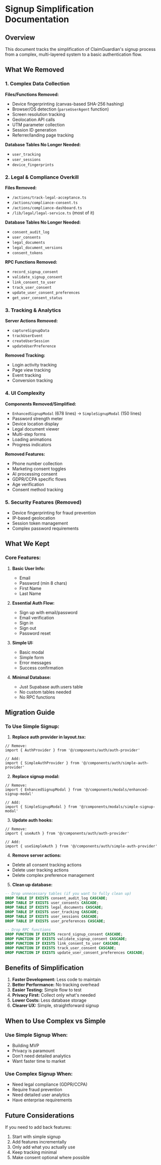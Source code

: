 # Signup Simplification Documentation

## Overview
This document tracks the simplification of ClaimGuardian's signup process from a complex, multi-layered system to a basic authentication flow.

## What We Removed

### 1. Complex Data Collection
**Files/Functions Removed:**
- Device fingerprinting (canvas-based SHA-256 hashing)
- Browser/OS detection (`parseUserAgent` function)
- Screen resolution tracking
- Geolocation API calls
- UTM parameter collection
- Session ID generation
- Referrer/landing page tracking

**Database Tables No Longer Needed:**
- `user_tracking`
- `user_sessions`
- `device_fingerprints`

### 2. Legal & Compliance Overkill
**Files Removed:**
- `/actions/track-legal-acceptance.ts`
- `/actions/compliance-consent.ts`
- `/actions/compliance-dashboard.ts`
- `/lib/legal/legal-service.ts` (most of it)

**Database Tables No Longer Needed:**
- `consent_audit_log`
- `user_consents`
- `legal_documents`
- `legal_document_versions`
- `consent_tokens`

**RPC Functions Removed:**
- `record_signup_consent`
- `validate_signup_consent`
- `link_consent_to_user`
- `track_user_consent`
- `update_user_consent_preferences`
- `get_user_consent_status`

### 3. Tracking & Analytics
**Server Actions Removed:**
- `captureSignupData`
- `trackUserEvent`
- `createUserSession`
- `updateUserPreference`

**Removed Tracking:**
- Login activity tracking
- Page view tracking
- Event tracking
- Conversion tracking

### 4. UI Complexity
**Components Removed/Simplified:**
- `EnhancedSignupModal` (678 lines) → `SimpleSignupModal` (150 lines)
- Password strength meter
- Device location display
- Legal document viewer
- Multi-step forms
- Loading animations
- Progress indicators

**Removed Features:**
- Phone number collection
- Marketing consent toggles
- AI processing consent
- GDPR/CCPA specific flows
- Age verification
- Consent method tracking

### 5. Security Features (Removed)
- Device fingerprinting for fraud prevention
- IP-based geolocation
- Session token management
- Complex password requirements

## What We Kept

### Core Features:
1. **Basic User Info:**
   - Email
   - Password (min 8 chars)
   - First Name
   - Last Name

2. **Essential Auth Flow:**
   - Sign up with email/password
   - Email verification
   - Sign in
   - Sign out
   - Password reset

3. **Simple UI:**
   - Basic modal
   - Simple form
   - Error messages
   - Success confirmation

4. **Minimal Database:**
   - Just Supabase auth.users table
   - No custom tables needed
   - No RPC functions

## Migration Guide

### To Use Simple Signup:

1. **Replace auth provider in layout.tsx:**
```tsx
// Remove:
import { AuthProvider } from '@/components/auth/auth-provider'

// Add:
import { SimpleAuthProvider } from '@/components/auth/simple-auth-provider'
```

2. **Replace signup modal:**
```tsx
// Remove:
import { EnhancedSignupModal } from '@/components/modals/enhanced-signup-modal'

// Add:
import { SimpleSignupModal } from '@/components/modals/simple-signup-modal'
```

3. **Update auth hooks:**
```tsx
// Remove:
import { useAuth } from '@/components/auth/auth-provider'

// Add:
import { useSimpleAuth } from '@/components/auth/simple-auth-provider'
```

4. **Remove server actions:**
- Delete all consent tracking actions
- Delete user tracking actions
- Delete complex preference management

5. **Clean up database:**
```sql
-- Drop unnecessary tables (if you want to fully clean up)
DROP TABLE IF EXISTS consent_audit_log CASCADE;
DROP TABLE IF EXISTS user_consents CASCADE;
DROP TABLE IF EXISTS legal_documents CASCADE;
DROP TABLE IF EXISTS user_tracking CASCADE;
DROP TABLE IF EXISTS user_sessions CASCADE;
DROP TABLE IF EXISTS user_preferences CASCADE;

-- Drop RPC functions
DROP FUNCTION IF EXISTS record_signup_consent CASCADE;
DROP FUNCTION IF EXISTS validate_signup_consent CASCADE;
DROP FUNCTION IF EXISTS link_consent_to_user CASCADE;
DROP FUNCTION IF EXISTS track_user_consent CASCADE;
DROP FUNCTION IF EXISTS update_user_consent_preferences CASCADE;
```

## Benefits of Simplification

1. **Faster Development:** Less code to maintain
2. **Better Performance:** No tracking overhead
3. **Easier Testing:** Simple flow to test
4. **Privacy First:** Collect only what's needed
5. **Lower Costs:** Less database storage
6. **Clearer UX:** Simple, straightforward signup

## When to Use Complex vs Simple

### Use Simple Signup When:
- Building MVP
- Privacy is paramount
- Don't need detailed analytics
- Want faster time to market

### Use Complex Signup When:
- Need legal compliance (GDPR/CCPA)
- Require fraud prevention
- Need detailed user analytics
- Have enterprise requirements

## Future Considerations

If you need to add back features:
1. Start with simple signup
2. Add features incrementally
3. Only add what you actually use
4. Keep tracking minimal
5. Make consent optional where possible
